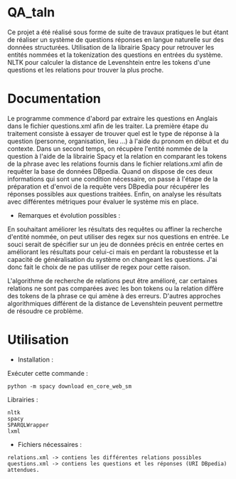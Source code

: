 # QA_taln
 Ce projet a été réalisé sous forme de suite de travaux pratiques le but étant de réaliser un système de questions réponses en langue naturelle sur des données structurées.
 Utilisation de la librairie Spacy pour retrouver les entités nommées et la tokenization des questions en entrées du système. NLTK pour calculer la distance de Levenshtein entre les tokens d'une questions et les relations pour trouver la plus proche.
 
 # Documentation
 Le programme commence d'abord par extraire les questions en Anglais dans le fichier questions.xml afin de les traiter. La première étape du traitement consiste à essayer de trouver quel est le type de réponse à la question (personne, organisation, lieu ...) à l'aide du pronom en début et du contexte. Dans un second temps, on récupère l'entité nommée de la question à l'aide de la librairie Spacy et la relation en comparant les tokens de la phrase avec les relations fournis dans le fichier relations.xml afin de requêter la base de données DBpedia. Quand on dispose de ces deux informations qui sont une condition nécessaire, on passe à l'étape de la préparation et d'envoi de la requête vers DBpedia pour récupérer les réponses possibles aux questions traitées. Enfin, on analyse les résultats avec différentes métriques pour évaluer le système mis en place.

* Remarques et évolution possibles :

En souhaitant améliorer les résultats des requêtes ou affiner la recherche d'entité nommée, on peut utiliser des regex sur nos questions en entrée. Le souci serait de spécifier sur un jeu de données précis en entrée certes en améliorant les résultats pour celui-ci mais en perdant la robustesse et la capacité de généralisation du système on changeant les questions. J'ai donc fait le choix de ne pas utiliser de regex pour cette raison.

L'algorithme de recherche de relations peut être amélioré, car certaines relations ne sont pas comparées avec les bon tokens ou la relation diffère des tokens de la phrase ce qui amène à des erreurs. D'autres approches algorithmiques différent de la distance de Levenshtein peuvent permettre de résoudre ce problème. 
 
  # Utilisation
 - Installation :

Exécuter cette commande :
```
python -m spacy download en_core_web_sm
```
Librairies :
```
nltk  
spacy  
SPARQLWrapper   
lxml  
```
 - Fichiers nécessaires :

```
relations.xml -> contiens les différentes relations possibles  
questions.xml -> contiens les questions et les réponses (URI DBpedia) attendues.  
 ```
